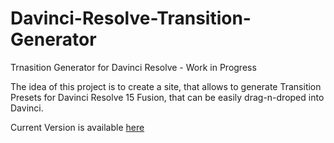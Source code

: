 # Davinci-Resolve-Transition-Generator
Trnasition Generator for Davinci Resolve - Work in Progress


The idea of this project is to create a site, that allows to generate Transition Presets for Davinci Resolve 15 Fusion, that can be easily drag-n-droped into Davinci.

Current Version is available [here](https://xremix.github.io/Davinci-Resolve-Transition-Generator/)
